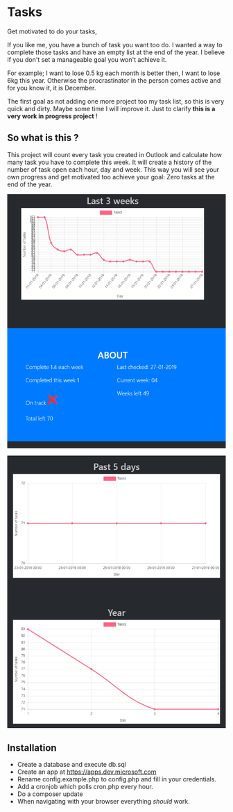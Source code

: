 # Tasks
Get motivated to do your tasks,

If you like me, you have a bunch of task you want too do. I wanted a way to complete those tasks and have an empty list at the end of the year. I believe if you don't set a manageable goal you won't achieve it.

For example; I want to lose 0.5 kg each month is better then, I want to lose 6kg this year. Otherwise the procrastinator in the person comes active and for you know it, it is December. 

The first goal as not adding one more project too my task list, so this is very quick and dirty. Maybe some time I will improve it. Just to clarify **this is a very work in progress project** !


## So what is this ? 
This project will count every task you created in Outlook and calculate how many task you have to complete this week. It will create a history of the number of task open each hour, day and week. This way you will see your own progress and get motivated too achieve your goal: Zero tasks at the end of the year.



![screenshot1](https://github.com/thijsbekke/tasks/blob/master/img/screenshot1.png)

![screenshot1](https://github.com/thijsbekke/tasks/blob/master/img/screenshot2.png)

## Installation

- Create a database and execute db.sql
- Create an app at https://apps.dev.microsoft.com
- Rename config.example.php to config.php and fill in your credentials. 
- Add a cronjob which polls cron.php every hour.
- Do a composer update
- When navigating with your browser everything _should_ work.
 